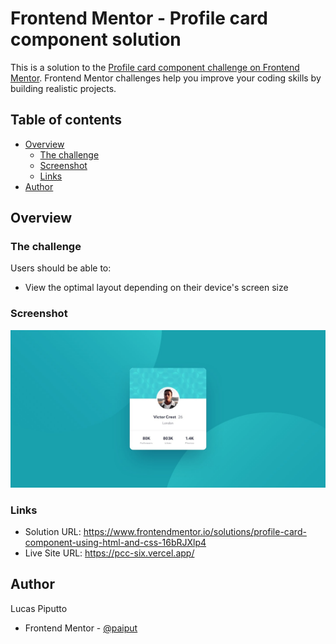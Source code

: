 # Frontend Mentor - Profile card component solution

This is a solution to the [Profile card component challenge on Frontend Mentor](https://www.frontendmentor.io/challenges/profile-card-component-cfArpWshJ). Frontend Mentor challenges help you improve your coding skills by building realistic projects. 

## Table of contents

- [Overview](#overview)
  - [The challenge](#the-challenge)
  - [Screenshot](#screenshot)
  - [Links](#links)
- [Author](#author)

## Overview

### The challenge

Users should be able to:

- View the optimal layout depending on their device's screen size
### Screenshot

![](./assets/design/desktop-design.jpg)

### Links

- Solution URL: https://www.frontendmentor.io/solutions/profile-card-component-using-html-and-css-16bRJXlp4
- Live Site URL: https://pcc-six.vercel.app/

## Author

Lucas Piputto

- Frontend Mentor - [@paiput](https://www.frontendmentor.io/profile/paiput)